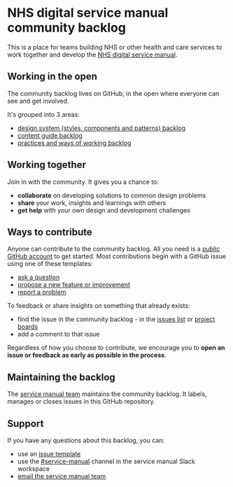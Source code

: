 # NHS digital service manual community backlog

This is a place for teams building NHS or other health and care services to work together and develop the [NHS digital service manual](https://service-manual.nhs.uk). 

## Working in the open

The community backlog lives on GitHub, in the open where everyone can see and get involved. 

It's grouped into 3 areas:

- [design system (styles, components and patterns) backlog](https://github.com/nhsuk/nhsuk-service-manual-backlog/projects/1)
- [content guide backlog](https://github.com/nhsuk/nhsuk-service-manual-backlog/projects/2)
- [practices and ways of working backlog](https://github.com/nhsuk/nhsuk-service-manual-backlog/projects/3)

## Working together

Join in with the community. It gives you a chance to:

- **collaborate** on developing solutions to common design problems
- **share** your work, insights and learnings with others
- **get help** with your own design and development challenges

## Ways to contribute

Anyone can contribute to the community backlog. All you need is a [public GitHub account](https://github.com/join) to get started. Most contributions begin with a GitHub issue using one of these templates:

- [ask a question](https://github.com/nhsuk/nhsuk-service-manual-community-backlog/issues/new?assignees=&labels=type%3A+question+%E2%9D%93&template=ask-a-question.md&title=)
- [propose a new feature or improvement](https://github.com/nhsuk/nhsuk-service-manual-community-backlog/issues/new?assignees=&labels=type%3A+enhancement+%F0%9F%92%A1&template=new-feature.md&title=)
- [report a problem](https://github.com/nhsuk/nhsuk-service-manual-community-backlog/issues/new?assignees=&labels=type%3A+bug+%F0%9F%90%9B&template=report-a-problem.md&title=)

To feedback or share insights on something that already exists:

- find the issue in the community backlog - in the [issues list](https://github.com/nhsuk/nhsuk-service-manual-community-backlog/issues) or [project boards](https://github.com/nhsuk/nhsuk-service-manual-community-backlog/projects)
- add a comment to that issue

Regardless of how you choose to contribute, we encourage you to **open an issue or feedback as early as possible in the process**.

## Maintaining the backlog

The [service manual team](https://service-manual.nhs.uk/service-manual-team) maintains the community backlog. It labels, manages or closes issues in this GitHub repository.

## Support

If you have any questions about this backlog, you can:
- use an [issue template](https://github.com/nhsuk/nhsuk-service-manual-community-backlog/issues/new?assignees=&labels=type%3A+question+%E2%9D%93&template=ask-a-question.md&title=)
- use the [#service-manual](https://nhs-service-manual.slack.com/messages/CF6CNGB7E) channel in the service manual Slack workspace
- [email the service manual team](mailto:service-manual@nhs.net)
